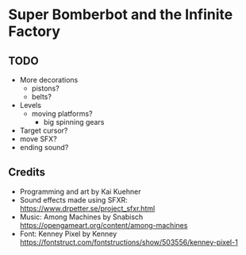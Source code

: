 # Super Bomberbot and the Infinite Factory

## TODO

- More decorations
	- pistons?
	- belts?
- Levels
	- moving platforms?
		- big spinning gears
- Target cursor?
- move SFX?
- ending sound?

## Credits

- Programming and art by Kai Kuehner
- Sound effects made using SFXR: https://www.drpetter.se/project_sfxr.html
- Music: Among Machines by Snabisch https://opengameart.org/content/among-machines
- Font: Kenney Pixel by Kenney https://fontstruct.com/fontstructions/show/503556/kenney-pixel-1
